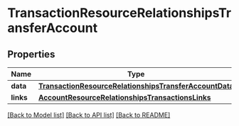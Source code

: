 # TransactionResourceRelationshipsTransferAccount

## Properties
Name | Type | Description | Notes
------------ | ------------- | ------------- | -------------
**data** | [**TransactionResourceRelationshipsTransferAccountData**](TransactionResourceRelationshipsTransferAccountData.md) |  | 
**links** | [**AccountResourceRelationshipsTransactionsLinks**](AccountResourceRelationshipsTransactionsLinks.md) |  | [optional] 

[[Back to Model list]](../README.md#documentation-for-models) [[Back to API list]](../README.md#documentation-for-api-endpoints) [[Back to README]](../README.md)

